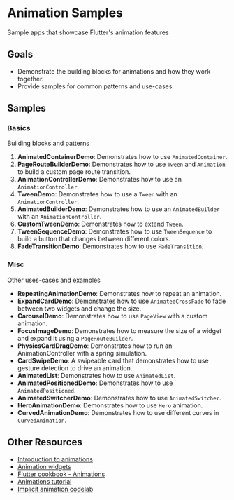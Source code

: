# Animation Samples
Sample apps that showcase Flutter's animation features

## Goals

- Demonstrate the building blocks for animations and how they work together.
- Provide samples for common patterns and use-cases.

## Samples

### Basics

Building blocks and patterns

1. **AnimatedContainerDemo**: Demonstrates how to use `AnimatedContainer`.
2. **PageRouteBuilderDemo**: Demonstrates how to use `Tween` and `Animation` to
   build a custom page route transition.
3. **AnimationControllerDemo**: Demonstrates how to use an
   `AnimationController`.
4. **TweenDemo**: Demonstrates how to use a `Tween` with an
   `AnimationController`.
5. **AnimatedBuilderDemo**: Demonstrates how to use an `AnimatedBuilder` with an
   `AnimationController`.
6. **CustomTweenDemo**: Demonstrates how to extend `Tween`.
7. **TweenSequenceDemo**: Demonstrates how to use `TweenSequence` to build a
   button that changes between different colors.
8. **FadeTransitionDemo**: Demonstrates how to use `FadeTransition`.

### Misc

Other uses-cases and examples

- **RepeatingAnimationDemo**: Demonstrates how to repeat an animation.
- **ExpandCardDemo**: Demonstrates how to use `AnimatedCrossFade` to fade
  between two widgets and change the size.
- **CarouselDemo**: Demonstrates how to use `PageView` with a custom animation.
- **FocusImageDemo**: Demonstrates how to measure the size of a widget and
  expand it using a `PageRouteBuilder`.
- **PhysicsCardDragDemo**: Demonstrates how to run an AnimationController with a
  spring simulation.
- **CardSwipeDemo**: A swipeable card that demonstrates how to use gesture
  detection to drive an animation.
- **AnimatedList**: Demonstrates how to use `AnimatedList`.
- **AnimatedPositionedDemo**: Demonstrates how to use `AnimatedPositioned`.
- **AnimatedSwitcherDemo**: Demonstrates how to use `AnimatedSwitcher`.
- **HeroAnimationDemo**: Demonstrates how to use `Hero` animation.
- **CurvedAnimationDemo**: Demonstrates how to use different curves in
  `CurvedAnimation`.

## Other Resources

- [Introduction to animations](https://flutter.dev/docs/development/ui/animations)
- [Animation widgets](https://flutter.dev/docs/development/ui/widgets/animation)
- [Flutter cookbook - Animations](https://flutter.dev/docs/cookbook/animation)
- [Animations tutorial](https://flutter.dev/docs/development/ui/animations/tutorial)
- [Implicit animation codelab](https://flutter.dev/docs/codelabs/implicit-animations)
